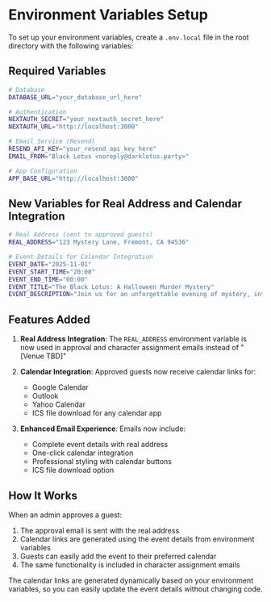 # Environment Variables Setup

To set up your environment variables, create a `.env.local` file in the root directory with the following variables:

## Required Variables

```bash
# Database
DATABASE_URL="your_database_url_here"

# Authentication
NEXTAUTH_SECRET="your_nextauth_secret_here"
NEXTAUTH_URL="http://localhost:3000"

# Email Service (Resend)
RESEND_API_KEY="your_resend_api_key_here"
EMAIL_FROM="Black Lotus <noreply@darklotus.party>"

# App Configuration
APP_BASE_URL="http://localhost:3000"
```

## New Variables for Real Address and Calendar Integration

```bash
# Real Address (sent to approved guests)
REAL_ADDRESS="123 Mystery Lane, Fremont, CA 94536"

# Event Details for Calendar Integration
EVENT_DATE="2025-11-01"
EVENT_START_TIME="20:00"
EVENT_END_TIME="00:00"
EVENT_TITLE="The Black Lotus: A Halloween Murder Mystery"
EVENT_DESCRIPTION="Join us for an unforgettable evening of mystery, intrigue, and Halloween thrills. Step into a world where every guest has a secret, every character has a motive, and the truth lies hidden in the shadows."
```

## Features Added

1. **Real Address Integration**: The `REAL_ADDRESS` environment variable is now used in approval and character assignment emails instead of "[Venue TBD]"

2. **Calendar Integration**: Approved guests now receive calendar links for:
   - Google Calendar
   - Outlook
   - Yahoo Calendar
   - ICS file download for any calendar app

3. **Enhanced Email Experience**: Emails now include:
   - Complete event details with real address
   - One-click calendar integration
   - Professional styling with calendar buttons
   - ICS file download option

## How It Works

When an admin approves a guest:
1. The approval email is sent with the real address
2. Calendar links are generated using the event details from environment variables
3. Guests can easily add the event to their preferred calendar
4. The same functionality is included in character assignment emails

The calendar links are generated dynamically based on your environment variables, so you can easily update the event details without changing code.

